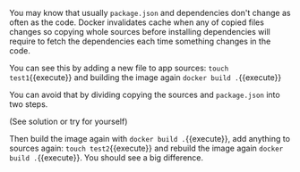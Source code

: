 You may know that usually `package.json` and dependencies don't change as often as the code.
Docker invalidates cache when any of copied files changes so copying whole sources before installing dependencies will require to fetch the dependencies each time something changes in the code.

You can see this by adding a new file to app sources: `touch test1`{{execute}} and building the image again `docker build .`{{execute}}

You can avoid that by dividing copying the sources and `package.json` into two steps.

(See solution or try for yourself)

Then build the image again with `docker build .`{{execute}}, add anything to sources again: `touch test2`{{execute}} and rebuild the image again `docker build .`{{execute}}. 
You should see a big difference.
